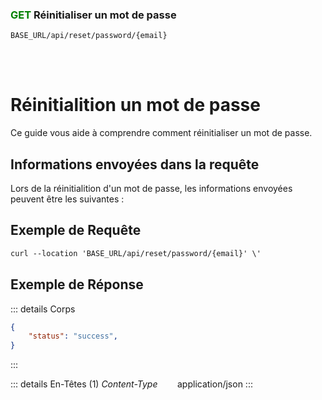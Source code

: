 ### <span style="color:green">GET</span> Réinitialiser un mot de passe

````
BASE_URL/api/reset/password/{email}
````

<br/> <br/> 

# Réinitialition un mot de passe
Ce guide vous aide à comprendre comment réinitialiser un mot de passe.


## Informations envoyées dans la requête

Lors de la réinitialition d'un mot de passe, les informations envoyées peuvent être les suivantes :


## Exemple de Requête

```txt
curl --location 'BASE_URL/api/reset/password/{email}' \'

```


## Exemple de Réponse

::: details Corps  

```json
{
    "status": "success",
}
```
:::


::: details En-Têtes (1)
 *Content-Type*    &nbsp;&nbsp;&nbsp;&nbsp;&nbsp;&nbsp;     application/json
:::
